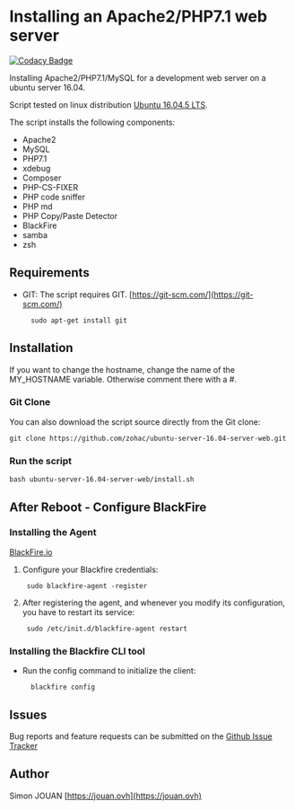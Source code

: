# Installing an Apache2/PHP7.1 web server

[![Codacy Badge](https://api.codacy.com/project/badge/Grade/e6db103e78474d1db388af288046a8fe)](https://app.codacy.com/app/zohac/ubuntu-server-16.04-server-web?utm_source=github.com&utm_medium=referral&utm_content=zohac/ubuntu-server-16.04-server-web&utm_campaign=Badge_Grade_Dashboard)

Installing Apache2/PHP7.1/MySQL for a development web server on a ubuntu server 16.04.

Script tested on linux distribution [Ubuntu 16.04.5 LTS](https://www.ubuntu.com/download/alternative-downloads).

The script installs the following components:

* Apache2
* MySQL
* PHP7.1
* xdebug
* Composer
* PHP-CS-FIXER
* PHP code sniffer
* PHP md
* PHP Copy/Paste Detector
* BlackFire
* samba
* zsh

## Requirements

* GIT: The script requires GIT. [https://git-scm.com/](https://git-scm.com/)

        sudo apt-get install git

## Installation

If you want to change the hostname, change the name of the MY_HOSTNAME variable.
Otherwise comment there with a #.

### Git Clone

You can also download the script source directly from the Git clone:

    git clone https://github.com/zohac/ubuntu-server-16.04-server-web.git

### Run the script

    bash ubuntu-server-16.04-server-web/install.sh

## After Reboot - Configure BlackFire

### Installing the Agent

[BlackFire.io](https://blackfire.io/docs/up-and-running/installation)

1. Configure your Blackfire credentials:

        sudo blackfire-agent -register

2. After registering the agent, and whenever you modify its configuration, you have to restart its service:

        sudo /etc/init.d/blackfire-agent restart

### Installing the Blackfire CLI tool

* Run the config command to initialize the client:

        blackfire config

## Issues

Bug reports and feature requests can be submitted on the [Github Issue Tracker](https://github.com/zohac/ubuntu-server-16.04-server-web/issues)

## Author

Simon JOUAN
[https://jouan.ovh](https://jouan.ovh)